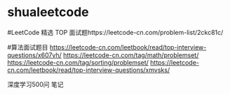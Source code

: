 # shualeetcode
#LeetCode 精选 TOP 面试题https://leetcode-cn.com/problem-list/2ckc81c/

#算法面试题目
https://leetcode-cn.com/leetbook/read/top-interview-questions/x607vh/
https://leetcode-cn.com/tag/math/problemset/
https://leetcode-cn.com/tag/sorting/problemset/
https://leetcode-cn.com/leetbook/read/top-interview-questions/xmvsks/

深度学习500问 笔记

